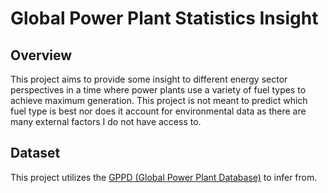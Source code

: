 # Global Power Plant Statistics Insight
## Overview
This project aims to provide some insight to different energy sector perspectives in a time where power plants use a variety of fuel types to achieve maximum generation. This project is not meant to predict which fuel type is best nor does it account for environmental data as there are many external factors I do not have access to.

## Dataset
This project utilizes the [GPPD (Global Power Plant Database)](http://datasets.wri.org/dataset/globalpowerplantdatabase "Global Power Plant Database") to infer from.
